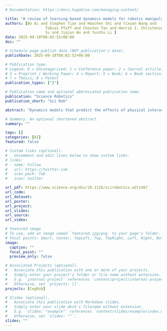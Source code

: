 ```yaml
---
# Documentation: https://docs.hugoblox.com/managing-content/

title: "A review of learning-based dynamics models for robotic manipulation"
authors: [Bo Ai and Stephen Tian and Haochen Shi and Yixuan Wang and
                  Tobias Pfaff and Cheston Tan and Henrik I. Christensen and Hao
                  Su and Jiajun Wu and Yunzhu Li ]
date: 2025-09-18T08:02:52+08:00
doi: ""

# Schedule page publish date (NOT publication's date).
publishDate: 2025-09-18T08:02:52+08:00

# Publication type.
# Legend: 0 = Uncategorized; 1 = Conference paper; 2 = Journal article;
# 3 = Preprint / Working Paper; 4 = Report; 5 = Book; 6 = Book section;
# 7 = Thesis; 8 = Patent
publication_types: ["2"]

# Publication name and optional abbreviated publication name.
publication: "Science Robotics"
publication_short: "Sci Rob"

abstract: "Dynamics models that predict the effects of physical interactions are essential for planning and control in robotic manipulation. Although models based on physical principles often generalize well, they typically require full-state information, which can be difficult or impossible to extract from perception data in complex, real-world scenarios. Learning-based dynamics models provide an alternative by deriving state transition functions purely from perceived interaction data, enabling the capture of complex, hard-to-model factors and predictive uncertainty and accelerating simulations that are often too slow for real-time control. Recent successes in this field have demonstrated notable advancements in robot capabilities, including long-horizon manipulation of deformable objects, granular materials, and complex multiobject interactions such as stowing and packing. A crucial aspect of these investigations is the choice of state representation, which determines the inductive biases in the learning system for reduced-order modeling of scene dynamics. This article provides a timely and comprehensive review of current techniques and trade-offs in designing learned dynamics models, highlighting their role in advancing robot capabilities through integration with state estimation and control and identifying critical research gaps for future exploration."

# Summary. An optional shortened abstract.
summary: ""

tags: []
categories: [AI]
featured: false

# Custom links (optional).
#   Uncomment and edit lines below to show custom links.
# links:
# - name: Follow
#   url: https://twitter.com
#   icon_pack: fab
#   icon: twitter

url_pdf: https://www.science.org/doi/10.1126/scirobotics.adt1497
url_code:
url_dataset:
url_poster:
url_project:
url_slides:
url_source:
url_video:

# Featured image
# To use, add an image named `featured.jpg/png` to your page's folder. 
# Focal points: Smart, Center, TopLeft, Top, TopRight, Left, Right, BottomLeft, Bottom, BottomRight.
image:
  caption: ""
  focal_point: ""
  preview_only: false

# Associated Projects (optional).
#   Associate this publication with one or more of your projects.
#   Simply enter your project's folder or file name without extension.
#   E.g. `internal-project` references `content/project/internal-project/index.md`.
#   Otherwise, set `projects: []`.
projects: [CogRob]

# Slides (optional).
#   Associate this publication with Markdown slides.
#   Simply enter your slide deck's filename without extension.
#   E.g. `slides: "example"` references `content/slides/example/index.md`.
#   Otherwise, set `slides: ""`.
slides: ""
---
```

